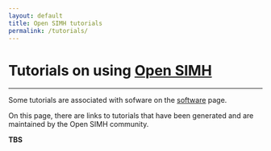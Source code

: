 ```yaml
---
layout: default
title: Open SIMH tutorials
permalink: /tutorials/
---
```

# Tutorials on using [Open SIMH](/)

---

Some tutorials are associated with sofware on the [software](software) page.

On this page, there are links to tutorials that have been generated and are maintained by the Open SIMH community.

**TBS**

